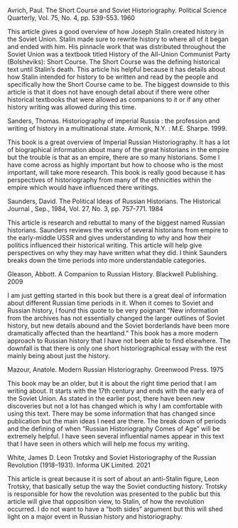 Avrich, Paul. The Short Course and Soviet Historiography. Political Science Quarterly, Vol. 75, No. 4, pp. 539-553. 1960

This article gives a good overview of how Joseph Stalin created history in the Soviet Union. Stalin made sure to rewrite history to where all of it began and ended with him. His pinnacle work that was distributed throughout the Soviet Union was a textbook titled History of the All-Union Communist Party (Bolsheviks): Short Course. The Short Course was the defining historical text until Stalin’s death. This article his helpful because it has details about how Stalin intended for history to be written and read by the people and specifically how the Short Course came to be. The biggest downside to this article is that it does not have enough detail about if there were other historical textbooks that were allowed as companions to it or if any other history writing was allowed during this time.

Sanders, Thomas. Historiography of imperial Russia : the profession and writing of history in a multinational state. Armonk, N.Y. : M.E. Sharpe. 1999.

This book is a great overview of Imperial Russian Historiography. It has a lot of biographical information about many of the great historians in the empire but the trouble is that as an empire, there are so many historians. Some I have come across as highly important but how to choose who is the most important, will take more research. This book is really good because it has perspectives of historiography from many of the ethnicities within the empire which would have influenced there writings.

Saunders, David. The Political Ideas of Russian Historians. The Historical Journal , Sep., 1984, Vol. 27, No. 3, pp. 757-771. 1984

This article is research and rebuttal to many of the biggest named Russian historians. Saunders reviews the works of several historians from empire to the early-middle USSR and gives understanding to why and how their politics influenced their historical writing. This article will help give perspectives on why they may have written what they did. I think Saunders breaks down the time periods into more understandable categories. 

Gleason, Abbott. A Companion to Russian History. Blackwell Publishing. 2009

I am just getting started in this book but there is a great deal of information about different Russian time periods in it. When it comes to Soviet and Russian history, I found this quote to be very poignant “New information from the archives has not essentially changed the larger outlines of Soviet history, but new details abound and the Soviet borderlands have been more dramatically affected than the heartland.” This book has a more modern approach to Russian history that I have not been able to find elsewhere. The downfall is that there is only one short historiographical essay with the rest mainly being about just the history.

Mazour, Anatole.  Modern Russian Historiography.  Greenwood Press. 1975

This book may be an older, but it is about the right time period that I am writing about. It starts with the 17th century and ends with the early era of the Soviet Union. As stated in the earlier post, there have been new discoveries but not a lot has changed which is why I am comfortable with using this text. There may be some information that has changed since publication but the main ideas I need are there. The break down of periods and the defining of when “Russian Historiography Comes of Age” will be extremely helpful. I have seen several influential names appear in this text that I have seen in others which will help me focus my writing.

White, James D. Leon Trotsky and Soviet Historiography of the Russian Revolution (1918–1931). Informa UK Limited. 2021

This article is great because it is sort of about an anti-Stalin figure, Leon Trotsky, that basically setup the way the Soviet conducting history. Trotsky is responsible for how the revolution was presented to the public but this article will give that opposition view, to Stalin, of how the revolution occurred. I do not want to have a “both sides” argument but this will shed light on a major event in Russian history and historiography.
